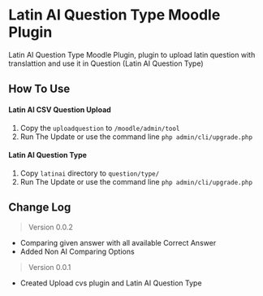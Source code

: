 # Latin AI Question Type Moodle Plugin

Latin AI Question Type Moodle Plugin, plugin to upload latin question with translattion and use it in Question (Latin AI Question Type)

## How To Use
#### Latin AI CSV Question Upload
1. Copy the `uploadquestion` to `/moodle/admin/tool`
2. Run The Update or use the command line `php admin/cli/upgrade.php`

#### Latin AI Question Type

1. Copy `latinai` directory to `question/type/`
2. Run The Update or use the command line `php admin/cli/upgrade.php`

## Change Log
> Version 0.0.2
* Comparing given answer with all available Correct Answer
* Added Non AI Comparing Options

> Version 0.0.1
* Created Upload cvs plugin and Latin AI Question Type